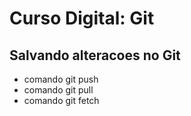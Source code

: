 # Curso Digital: Git

## Salvando alteracoes no Git

- comando git push
- comando git pull
- comando git fetch
